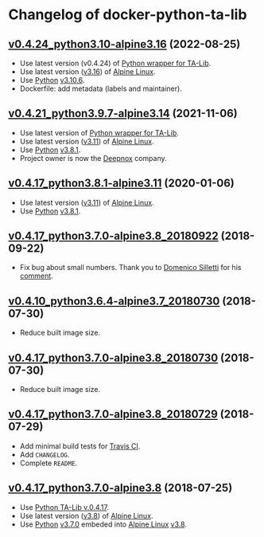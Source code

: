 Changelog of docker-python-ta-lib
=================================

## [v0.4.24_python3.10-alpine3.16](https://github.com/9fevrier/docker-python-ta-lib/tree/v0.4.24_python3.10-alpine3.16) (2022-08-25)

* Use latest version (v0.4.24) of [Python wrapper for TA-Lib](https://mrjbq7.github.io/ta-lib/).
* Use latest version ([v3.16](https://alpinelinux.org/posts/Alpine-3.16.0-released.html)) of [Alpine Linux](https://alpinelinux.org).
* Use [Python](https://www.python.org/) [v3.10.6](https://www.python.org/downloads/release/python-3106/).
* Dockerfile: add metadata (labels and maintainer).

## [v0.4.21_python3.9.7-alpine3.14](https://github.com/9fevrier/docker-python-ta-lib/tree/v0.4.21_python3.9.7-alpine3.14) (2021-11-06)

* Use latest version of [Python wrapper for TA-Lib](https://mrjbq7.github.io/ta-lib/).
* Use latest version ([v3.11](https://alpinelinux.org/posts/Alpine-3.11.0-released.html)) of [Alpine Linux](https://alpinelinux.org).
* Use [Python](https://www.python.org/) [v3.8.1](https://www.python.org/downloads/release/python-381/).
* Project owner is now the [Deepnox](https://github.com/deepnox-io) company.

## [v0.4.17_python3.8.1-alpine3.11](https://github.com/9fevrier/docker-python-ta-lib/tree/v0.4.17_python3.8.1-alpine3.11) (2020-01-06)

* Use latest version ([v3.11](https://alpinelinux.org/posts/Alpine-3.11.0-released.html)) of [Alpine Linux](https://alpinelinux.org).
* Use [Python](https://www.python.org/) [v3.8.1](https://www.python.org/downloads/release/python-381/).

## [v0.4.17_python3.7.0-alpine3.8_20180922](https://github.com/9fevrier/docker-python-ta-lib/tree/v0.4.17_python3.7.0-alpine3.8_20180730) (2018-09-22)

* Fix bug about small numbers. Thank you to [Domenico Silletti](https://github.com/dsilletti) for his [comment](https://github.com/mrjbq7/ta-lib/issues/157#issuecomment-367329661).

## [v0.4.10_python3.6.4-alpine3.7_20180730](https://github.com/9fevrier/docker-python-ta-lib/tree/v0.4.10_python3.6.4-alpine3.7_20180730) (2018-07-30)

* Reduce built image size.

## [v0.4.17_python3.7.0-alpine3.8_20180730](https://github.com/9fevrier/docker-python-ta-lib/tree/v0.4.17_python3.7.0-alpine3.8_20180730) (2018-07-30)

* Reduce built image size.

## [v0.4.17_python3.7.0-alpine3.8_20180729](https://github.com/9fevrier/docker-python-ta-lib/tree/v0.4.17_python3.7.0-alpine3.8_20180729) (2018-07-29)

* Add minimal build tests for [Travis CI](http://travis-ci.org/).
* Add `CHANGELOG`.
* Complete `README`.

## [v0.4.17_python3.7.0-alpine3.8](https://github.com/9fevrier/docker-python-ta-lib/tree/v0.4.17_python3.7.0-alpine3.8) (2018-07-25)

* Use [Python TA-Lib v.0.4.17](https://github.com/mrjbq7/ta-lib/tree/TA_Lib-0.4.17).
* Use latest version ([v3.8](https://alpinelinux.org/posts/Alpine-3.8.0-released.html)) of [Alpine Linux](https://alpinelinux.org).
* Use [Python](https://www.python.org/) [v3.7.0](https://www.python.org/downloads/release/python-370/) embeded into [Alpine Linux](https://alpinelinux.org) [v3.8](https://alpinelinux.org/posts/Alpine-3.8.0-released.html).
